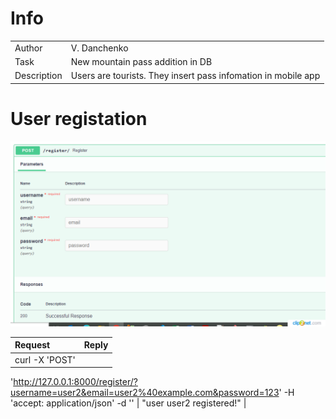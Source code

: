# Info

| | |
|:---|:---|
| Author | V. Danchenko |
| Task   | New mountain pass addition in DB |
| Description | Users are tourists. They insert pass infomation in mobile app | 

# User registation

![](images/register.png?raw=true)


| Request | Reply |
|:---|:---|
| curl -X 'POST' 
  'http://127.0.0.1:8000/register/?username=user2&email=user2%40example.com&password=123' 
  -H 'accept: application/json' 
  -d '' | "user user2 registered!" |
